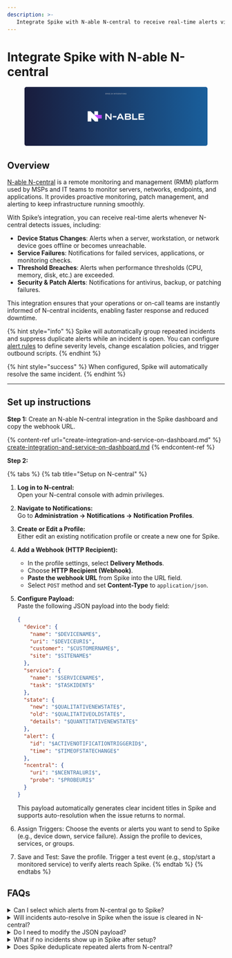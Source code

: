 ```yaml
---
description: >-
   Integrate Spike with N-able N-central to receive real-time alerts via Phone calls, SMS, Slack, MS Teams, and more when your monitored systems or devices encounter issues.
---
```


# Integrate Spike with N-able N-central
<figure><img src="../.gitbook/assets/n-able-integration.png" alt="N-able N-central integration with Spike"><figcaption></figcaption></figure>

## Overview
[N-able N-central](https://www.n-able.com) is a remote monitoring and management (RMM) platform used by MSPs and IT teams to monitor servers, networks, endpoints, and applications. It provides proactive monitoring, patch management, and alerting to keep infrastructure running smoothly.

With Spike’s integration, you can receive real-time alerts whenever N-central detects issues, including:

* **Device Status Changes**: Alerts when a server, workstation, or network device goes offline or becomes unreachable.
* **Service Failures**: Notifications for failed services, applications, or monitoring checks.
* **Threshold Breaches**: Alerts when performance thresholds (CPU, memory, disk, etc.) are exceeded.
* **Security & Patch Alerts**: Notifications for antivirus, backup, or patching failures.

This integration ensures that your operations or on-call teams are instantly informed of N-central incidents, enabling faster response and reduced downtime.

{% hint style="info" %}
Spike will automatically group repeated incidents and suppress duplicate alerts while an incident is open. You can configure [alert rules](https://docs.spike.sh/alerts/alert-rules) to define severity levels, change escalation policies, and trigger outbound scripts.
{% endhint %}

{% hint style="success" %}
When configured, Spike will automatically resolve the same incident.
{% endhint %}

---

## Set up instructions

**Step 1:** Create an N-able N-central integration in the Spike dashboard and copy the webhook URL.

{% content-ref url="create-integration-and-service-on-dashboard.md" %}
[create-integration-and-service-on-dashboard.md](create-integration-and-service-on-dashboard.md)
{% endcontent-ref %}

**Step 2:**  

{% tabs %}
{% tab title="Setup on N-central" %}
1. **Log in to N-central:**  
   Open your N-central console with admin privileges.  

2. **Navigate to Notifications:**  
   Go to **Administration → Notifications → Notification Profiles**.  

3. **Create or Edit a Profile:**  
   Either edit an existing notification profile or create a new one for Spike.  

4. **Add a Webhook (HTTP Recipient):**  
   * In the profile settings, select **Delivery Methods**.  
   * Choose **HTTP Recipient (Webhook)**.  
   * **Paste the webhook URL** from Spike into the URL field.  
   * Select `POST` method and set **Content-Type** to `application/json`.  

5. **Configure Payload:**  
   Paste the following JSON payload into the body field:  

   ```json
   {
     "device": {
       "name": "$DEVICENAME$",
       "uri": "$DEVICEURI$",
       "customer": "$CUSTOMERNAME$",
       "site": "$SITENAME$"
     },
     "service": {
       "name": "$SERVICENAME$",
       "task": "$TASKIDENT$"
     },
     "state": {
       "new": "$QUALITATIVENEWSTATE$",
       "old": "$QUALITATIVEOLDSTATE$",
       "details": "$QUANTITATIVENEWSTATE$"
     },
     "alert": {
       "id": "$ACTIVENOTIFICATIONTRIGGERID$",
       "time": "$TIMEOFSTATECHANGE$"
     },
     "ncentral": {
       "uri": "$NCENTRALURI$",
       "probe": "$PROBEURI$"
     }
   }
   ```
    This payload automatically generates clear incident titles in Spike and supports auto-resolution when the issue returns to normal.
6. Assign Triggers:
    Choose the events or alerts you want to send to Spike (e.g., device down, service failure).
    Assign the profile to devices, services, or groups.
7. Save and Test:
    Save the profile.
    Trigger a test event (e.g., stop/start a monitored service) to verify alerts reach Spike.
{% endtab %}
{% endtabs %}

## FAQs
<details>
<summary>Can I select which alerts from N-central go to Spike?</summary>
Yes. When configuring the Notification Profile in N-central, you can choose which devices, services, and events should trigger the webhook. Only those alerts will be sent to Spike.
</details> 
<details>
<summary>Will incidents auto-resolve in Spike when the issue is cleared in N-central?</summary>
Yes. The provided JSON payload includes both the new and old state values. When N-central reports that a device or service has returned to normal, Spike will automatically resolve the incident. 
</details>
<details>
<summary>Do I need to modify the JSON payload?</summary>
No. You can copy and paste the payload exactly as provided. It already includes all required variables from N-central to generate incident titles, details, and auto-resolution.
</details> 
<details> 
<summary>What if no incidents show up in Spike after setup?</summary>
Check that: - The webhook URL in N-central is correct. - The method is set to `POST` and `Content-Type` is `application/json`. - The Notification Profile is assigned to the correct devices/services. - You triggered a test event (e.g., stopping a monitored service). 
</details> 
<details>
<summary>Does Spike deduplicate repeated alerts from N-central?</summary>
Yes. Spike automatically groups repeated alerts into a single incident until it is resolved, reducing alert fatigue.
</details>
